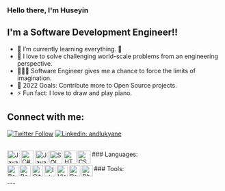 ### Hello there, I'm Huseyin

## I'm a Software Development Engineer!!

- 🌱 I’m currently learning everything. 🤣
- 👯 I love to solve challenging world-scale problems from an engineering perspective. 
- 👨🏼‍💻 Software Engineer gives me a chance to force the limits of imagination.
- 🥅 2022 Goals: Contribute more to Open Source projects.
- ⚡ Fun fact: I love to draw and play piano.

## Connect with me:
[![Twitter Follow](https://img.shields.io/twitter/follow/thisishus?color=1DA1F2&logo=twitter&style=for-the-badge)](https://twitter.com/thisishus/follow?original_referer=https%3A%2F%2Fgithub.com%thisishus&screen_name=thisishus)
[![Linkedin: andlukyane](https://img.shields.io/badge/-Huseyin%20Bicen-blue?style=flat-square&logo=Linkedin&logoColor=white&link=https://www.linkedin.com/in/huseyinbicen/)](https://www.linkedin.com/in/huseyinbicen/) 

<br />
### Languages:
<img align="left" alt="Java" width="30px" src="https://img.icons8.com/color/240/000000/java-coffee-cup-logo--v1.png" />
<img align="left" alt="C#" width="30px" src="https://img.icons8.com/color/240/000000/c-sharp-logo-2.png" />
<img align="left" alt="JavaScript" width="30px" src="https://img.icons8.com/color/240/000000/javascript--v1.png" />
<img align="left" alt="SQL" width="30px" src="https://img.icons8.com/external-dreamstale-lineal-dreamstale/64/000000/external-sql-file-types-dreamstale-lineal-dreamstale.png"/>
<img align="left" alt="HTML5" width="30px" src="https://img.icons8.com/color/240/000000/html-5--v1.png" />
<img align="left" alt="CSS3" width="30px" src="https://img.icons8.com/color/240/000000/css3.png" />

<br />
<br />
### Tools:
<img align="left" alt="Bash" width="26px" src="https://img.icons8.com/plasticine/200/000000/bash.png" />
<img align="left" alt="Bootstrap" width="26px" src="https://img.icons8.com/color/240/000000/bootstrap.png" />
<img align="left" alt="Git" width="26px" src="https://img.icons8.com/color/240/000000/git.png" />
<img align="left" alt="Intellij Idea" width="26px" src="https://img.icons8.com/color/240/000000/intellij-idea.png"/>
<img align="left" alt="Visual Code" width="26px" src="https://img.icons8.com/color/240/000000/visual-studio-code-2019.png"/>
<img align="left" alt="Postman" width="26px" src="https://img.icons8.com/external-tal-revivo-shadow-tal-revivo/96/000000/external-postman-is-the-only-complete-api-development-environment-logo-shadow-tal-revivo.png"/>
<img align="left" alt="Dbeaver" width="26px" src="https://img.icons8.com/dusk/256/000000/dbeaver.png"/>

<br />
<br />
---

